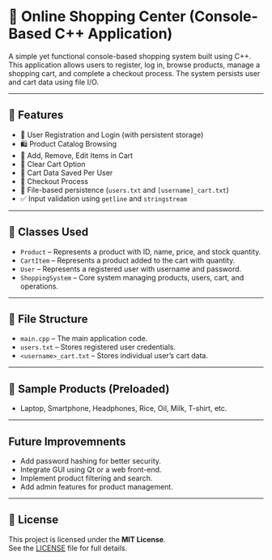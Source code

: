 # 🛒 Online Shopping Center (Console-Based C++ Application)

A simple yet functional console-based shopping system built using C++. This application allows users to register, log in, browse products, manage a shopping cart, and complete a checkout process. The system persists user and cart data using file I/O.

---

## 📌 Features

- 👤 User Registration and Login (with persistent storage)
- 🛍️ Product Catalog Browsing
- 🛒 Add, Remove, Edit Items in Cart
- 🧼 Clear Cart Option
- 💾 Cart Data Saved Per User
- 💸 Checkout Process
- 📁 File-based persistence (`users.txt` and `[username]_cart.txt`)
- ✅ Input validation using `getline` and `stringstream`

---

## 🧱 Classes Used

- `Product` – Represents a product with ID, name, price, and stock quantity.
- `CartItem` – Represents a product added to the cart with quantity.
- `User` – Represents a registered user with username and password.
- `ShoppingSystem` – Core system managing products, users, cart, and operations.

---

## 📂 File Structure

- `main.cpp` – The main application code.
- `users.txt` – Stores registered user credentials.
- `<username>_cart.txt` – Stores individual user’s cart data.

---

## 🧪 Sample Products (Preloaded)

- Laptop, Smartphone, Headphones, Rice, Oil, Milk, T-shirt, etc.

---
## Future Improvemnents

- Add password hashing for better security.
- Integrate GUI using Qt or a web front-end.
- Implement product filtering and search.
- Add admin features for product management.

---


## 📝 License

This project is licensed under the **MIT License**.  
See the [LICENSE](LICENSE) file for full details.
